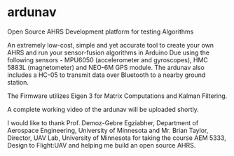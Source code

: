 ardunav
=======

Open Source AHRS Development platform for testing Algorithms

An extremely low-cost, simple and yet accurate tool to create your own AHRS and run your sensor-fusion algorithms in Arduino Due using the following sensors - MPU6050 (accelerometer and gyroscopes), HMC 5883L (magnetometer) and NEO-6M GPS module. The ardunav also includes a HC-05 to transmit data over Bluetooth to a nearby ground station. 

The Firmware utilizes Eigen 3 for Matrix Computations and Kalman Filtering.

A complete working video of the ardunav will be uploaded shortly.

I would like to thank Prof. Demoz-Gebre Egziabher, Department of Aerospace Engineering, University of Minnesota and Mr. Brian Taylor, Director, UAV Lab, University of Minnesota for taking the course AEM 5333, Design to Flight:UAV and helping me build an open source AHRS. 
